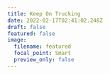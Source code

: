 ```yaml
---
title: Keep On Trucking
date: 2022-02-17T02:41:02.248Z
draft: false
featured: false
image:
  filename: featured
  focal_point: Smart
  preview_only: false
---
```

